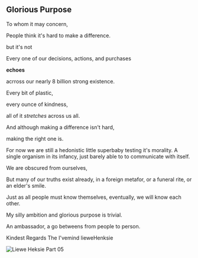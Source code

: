 ## Glorious Purpose

To whom it may concern,

People think it's hard to make a difference. 

but it's not

Every one of our decisions, actions, and purchases 

**echoes** 

acrross our nearly 8 billion strong existence. 
 
 Every bit of plastic,
 
 every ounce of kindness,
  
 all of it _stretches_ across us all. 

And although making a difference isn't hard,

 making the right one is. 

 For now we are still a hedonistic little superbaby testing it's morality. A single organism in its infancy, just barely able to to communicate with itself. 


We are obscured from ourselves, 



But many of our truths exist already, in a foreign metafor, or a funeral rite, or an elder's smile.

Just as all people must know themselves, eventually, we will know each other.  

My silly ambition and glorious purpose is trivial. 

An ambassador, 
a go betweens from people to person. 


Kindest Regards
The I'vemind
lieweHenksie



![Liewe Heksie Part 05](https://i.makeagif.com/media/12-19-2021/ywfAES.gif)

